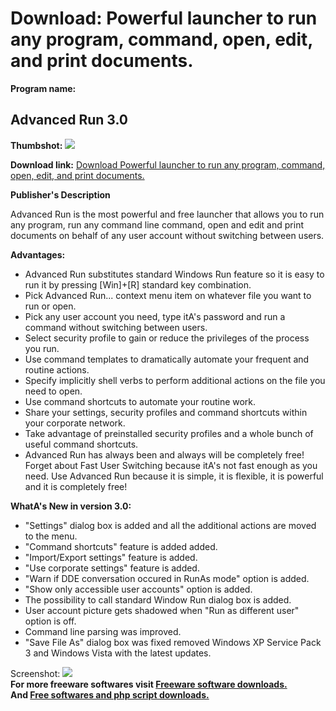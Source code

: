 # Download: Powerful launcher to run any program, command, open, edit, and print documents.

**Program name:**

## Advanced Run 3.0

  
**Thumbshot:** ![](http://www.freewarefiles.com/screenshot/advrun30_md.jpg)   
  
**Download link:** [Download Powerful launcher to run any program, command, open, edit, and print documents.](http://freesoftwares.boysofts.com/Advanced-Run_program_45261.html)  
  


**Publisher's Description**  
  


Advanced Run is the most powerful and free launcher that allows you to run any program, run any command line command, open and edit and print documents on behalf of any user account without switching between users. 

**Advantages:**

  * Advanced Run substitutes standard Windows Run feature so it is easy to run it by pressing [Win]+[R] standard key combination. 
  * Pick Advanced Run... context menu item on whatever file you want to run or open. 
  * Pick any user account you need, type itA's password and run a command without switching between users. 
  * Select security profile to gain or reduce the privileges of the process you run. 
  * Use command templates to dramatically automate your frequent and routine actions. 
  * Specify implicitly shell verbs to perform additional actions on the file you need to open. 
  * Use command shortcuts to automate your routine work. 
  * Share your settings, security profiles and command shortcuts within your corporate network. 
  * Take advantage of preinstalled security profiles and a whole bunch of useful command shortcuts. 
  * Advanced Run has always been and always will be completely free! 
Forget about Fast User Switching because itA's not fast enough as you need. Use Advanced Run because it is simple, it is flexible, it is powerful and it is completely free! 

**WhatA's New in version 3.0:**

  * "Settings" dialog box is added and all the additional actions are moved to the menu. 
  * "Command shortcuts" feature is added added. 
  * "Import/Export settings" feature is added. 
  * "Use corporate settings" feature is added. 
  * "Warn if DDE conversation occured in RunAs mode" option is added. 
  * "Show only accessible user accounts" option is added. 
  * The possibility to call standard Window Run dialog box is added. 
  * User account picture gets shadowed when "Run as different user" option is off. 
  * Command line parsing was improved. 
  * "Save File As" dialog box was fixed removed Windows XP Service Pack 3 and Windows Vista with the latest updates. 

  
  
Screenshot: ![](http://www.freewarefiles.com/screenshot/advrun30.jpg)   
**For more freeware softwares visit [Freeware software downloads.](http://freesoftwares.boysofts.com/)**   
**And [Free softwares and php script downloads.](http://www.boysofts.com/)**
